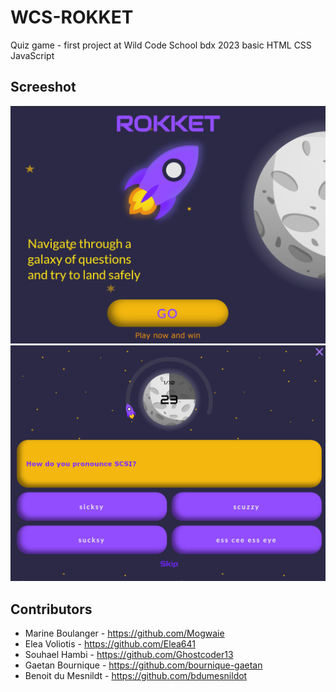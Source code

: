 # WCS-ROKKET
Quiz game - first project at Wild Code School bdx 2023
basic HTML CSS JavaScript

## Screeshot
![screenshot_home](assets/img/screenshot_home.jpg)
![screenshot_question](assets/img/screenshot_question.jpg)

## Contributors
- Marine Boulanger - https://github.com/Mogwaie
- Elea Voliotis - https://github.com/Elea641
- Souhael Hambi - https://github.com/Ghostcoder13
- Gaetan Bournique - https://github.com/bournique-gaetan
- Benoit du Mesnildt - https://github.com/bdumesnildot